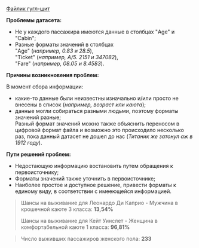 [Файлик гугл-шит](https://docs.google.com/spreadsheets/d/1yzMOUtRVrSZLrxQUcl1OZlIyO4oC6up86WvnjGyt3yk/edit?usp=sharing)

**Проблемы датасета:**  

 * Не у каждого пассажира имеются данные в столбцах "Age" и "Cabin";  
 * Разные форматы значений в столбцах  
     "Age" (*например, 0.83 и 28.5*),  
     "Ticket" (*например, A/5. 2151 и 347082*),  
     "Fare" (*например, 08.05 и 8.4583*). 

**Причины возникновения проблем:**  

В момент сбора информации:
  * какие-то данные были неизвестны изначально и/или просто не внесены в список (*например, возраст или каюта*);  
  * данные могли собираться разными людьми, поэтому форматы значений разные;  
Разный формат значений можно также объяснить переносом в цифровой формат файла и возможно это происходило несколько раз, пока данный датасет не дошел до нас (*Титаник же затонул аж в 1912 году*).  

**Пути решений проблем:**  

 * Недостающую информацию востановить путем обращения к первоисточнику;   
 * Форматы значений также уточнить в первоисточнике;  
 * Наиболее простое и доступное решение, привести форматы к единому виду, в соответствии с имееющейся информацией.


> Шансы на выживание для Леонардо Ди Каприо - Мужчина в крошечной каюте 3 класса: **13,54%**
>  
> Шансы на выживание для Кейт Уинслет - Женщина в комфортабельной каюте 1 класса: **96,81%**

> Число выживших пассажиров женского пола: **233**
